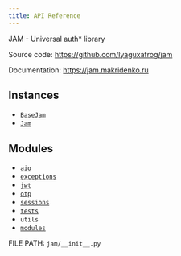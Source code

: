 ```yaml
---
title: API Reference
---
```


JAM - Universal auth* library

Source code: https://github.com/lyaguxafrog/jam

Documentation: https://jam.makridenko.ru


## Instances

* [`BaseJam`](api/base_jam.md)
* [`Jam`](api/jam.md)

## Modules

* [`aio`](api/aio.md)
* [`exceptions`](api/exceptions.md)
* [`jwt`](api/jwt.md)
* [`otp`](api/otp.md)
* [`sessions`](api/sessions.md)
* [`tests`](api/tests.md)
* `utils`
* [`modules`](api/modules.md)

FILE PATH: `jam/__init__.py`